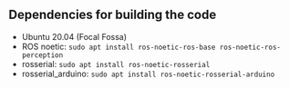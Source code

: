 ## Dependencies for building the code
- Ubuntu 20.04 (Focal Fossa)
- ROS noetic: `sudo apt install ros-noetic-ros-base ros-noetic-ros-perception`
- rosserial: `sudo apt install ros-noetic-rosserial`
- rosserial_arduino: `sudo apt install ros-noetic-rosserial-arduino`
